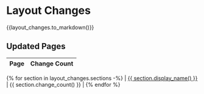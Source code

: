 # Layout Changes

{{layout_changes.to_markdown()}}


## Updated Pages

| Page | Change Count |
| ---- | ------------ |
{% for section in layout_changes.sections -%}
| [{{ section.display_name() }}]({{section.path_name()}}/main.md) | {{ section.change_count() }} |
{% endfor %}